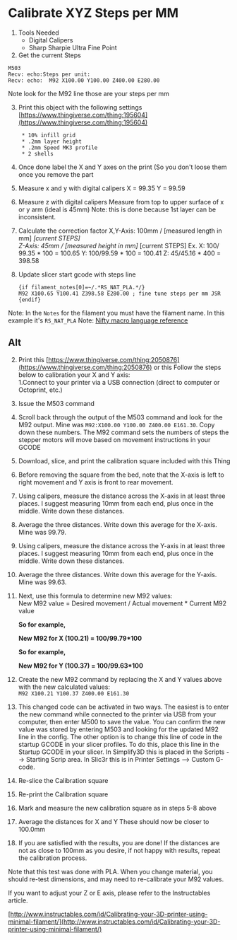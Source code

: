 



# Calibrate XYZ Steps per MM
1. Tools Needed
	* Digital Calipers
	* Sharp Sharpie Ultra Fine Point
2. Get the current Steps
```
M503
Recv: echo:Steps per unit:
Recv: echo:  M92 X100.00 Y100.00 Z400.00 E280.00
```
Note look for the M92 line those are your steps per mm

3. Print this object with the following settings
	 [https://www.thingiverse.com/thing:195604](https://www.thingiverse.com/thing:195604)

		* 10% infill grid
		* .2mm layer height
		* .2mm Speed MK3 profile
		* 2 shells

4. Once done label the X and Y axes on the print (So you don't loose them once you remove the part
5. Measure x and y with digital calipers 
	X = 99.35 Y = 99.59
6. Measure z with digital calipers
    Measure from top to upper surface of x or y arm (ideal is 45mm)
    Note: this is done because 1st layer can be inconsistent.
8. Calculate the correction factor
	X,Y-Axis: 100mm / [measured length in mm] _[current STEPS]  
	Z-Axis: 45mm / [measured height in mm]_ [current STEPS]
	Ex.
	  X: 100/ 99.35 * 100 = 100.65
	  Y: 100/99.59 * 100 = 100.41
	  Z: 45/45.16 * 400 = 398.58
9. Update slicer start gcode with steps line
    ```    
    {if filament_notes[0]=~/.*RS_NAT_PLA.*/}
    M92 X100.65 Y100.41 Z398.58 E280.00 ; fine tune steps per mm JSR
    {endif}
    ```
Note: In the `Notes` for the filament you must have the filament name.  In this example it's `RS_NAT_PLA`
Note: [Nifty macro language reference](https://github.com/prusa3d/PrusaSlicer/wiki/Slic3r-Prusa-Edition-Macro-Language) 
## Alt
 2. Print this
	 [https://www.thingiverse.com/thing:2050876](https://www.thingiverse.com/thing:2050876)
	 or this
Follow the steps below to calibration your X and Y axis:  
1.Connect to your printer via a USB connection (direct to computer or Octoprint, etc.)

1.  Issue the M503 command
2.  Scroll back through the output of the M503 command and look for the M92 output. Mine was  `M92:X100.00 Y100.00 Z400.00 E161.30`. Copy down these numbers. The M92 command sets the numbers of steps the stepper motors will move based on movement instructions in your GCODE
3.  Download, slice, and print the calibration square included with this Thing
4.  Before removing the square from the bed, note that the X-axis is left to right movement and Y axis is front to rear movement.
5.  Using calipers, measure the distance across the X-axis in at least three places. I suggest measuring 10mm from each end, plus once in the middle. Write down these distances.
6.  Average the three distances. Write down this average for the X-axis. Mine was 99.79.
7.  Using calipers, measure the distance across the Y-axis in at least three places. I suggest measuring 10mm from each end, plus once in the middle. Write down these distances.
8.  Average the three distances. Write down this average for the Y-axis. Mine was 99.63.
9.  Next, use this formula to determine new M92 values:  
    New M92 value = Desired movement / Actual movement * Current M92 value
    
    **So for example,**
    
    **New M92 for X (100.21) = 100/99.79*100**
    
    **So for example,**
    
    **New M92 for Y (100.37) = 100/99.63*100**
    
10.  Create the new M92 command by replacing the X and Y values above with the new calculated values:  
    `M92 X100.21 Y100.37 Z400.00 E161.30`
11.  This changed code can be activated in two ways. The easiest is to enter the new command while connected to the printer via USB from your computer, then enter M500 to save the value. You can confirm the new value was stored by entering M503 and looking for the updated M92 line in the config. The other option is to change this line of code in the startup GCODE in your slicer profiles. To do this, place this line in the Startup GCODE in your slicer. In Simplify3D this is placed in the Scripts --> Starting Scrip area. In Slic3r this is in Printer Settings --> Custom G-code.
12.  Re-slice the Calibration square
13.  Re-print the Calibration square
14.  Mark and measure the new calibration square as in steps 5-8 above
15.  Average the distances for X and Y These should now be closer to 100.0mm
16.  If you are satisfied with the results, you are done! If the distances are not as close to 100mm as you desire, if not happy with results, repeat the calibration process.

Note that this test was done with PLA. When you change material, you should re-test dimensions, and may need to re-calibrate your M92 values.

If you want to adjust your Z or E axis, please refer to the Instructables article.

[http://www.instructables.com/id/Calibrating-your-3D-printer-using-minimal-filament/](http://www.instructables.com/id/Calibrating-your-3D-printer-using-minimal-filament/)
<!--stackedit_data:
eyJoaXN0b3J5IjpbMzI4ODc5Mzg3LC00NTExOTgxMTJdfQ==
-->